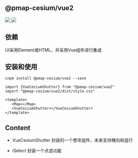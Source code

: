 
## @pmap-cesium/vue2
 <a href="">
    <img src="https://raster.shields.io/npm/v/@pmap-cesium/vue2">
  </a>
   <a href="">
    <img src="https://img.shields.io/npm/dm/@pmap-cesium/vue2">
  </a>


## 依赖
UI采用Element或HTML，并采用Vue组件进行集成



## 安装和使用
```````````````````````````````````
cnpm install @pmap-cesium/vue2 --save
```````````````````````````````````

```````````````````````````````````
import {VueCesiumShutter} from "@pmap-cesium/vue2"
import "@pmap-cesium/vue2/dist/style.css"

<template>
   <Map></Map>
   <VueCesiumShutter></VueCesiumShutter>
</template>
````````````````````````````````````

## Content

* VueCesiumShutter
  封装的一个卷帘组件，未来支持横向和竖行

* iSelect
  封装一个点选功能
